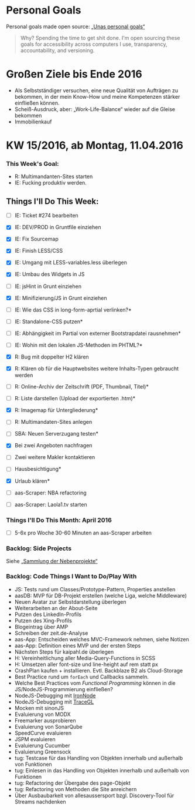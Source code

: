 Personal Goals
==============

Personal goals made open source: [„Unas personal goals“](http://una.im/personal-goals-guide/#=%81)
> Why? Spending the time to get shit done. I'm open sourcing these goals for accessibility across computers I use, transparency, accountability, and versioning.

# Großen Ziele bis Ende 2016
* Als Selbstständiger versuchen, eine neue Qualität von Aufträgen zu bekommen, in der mein Know-How und meine Kompetenzen stärker einfließen können.
* Scheiß-Ausdruck, aber: „Work-Life-Balance“ wieder auf die Gleise bekommen
* Immobilienkauf


# KW 15/2016, ab Montag, 11.04.2016


### This Week's Goal: 
* R: Multimandanten-Sites starten
* IE: Fucking produktiv werden.


## Things I'll Do This Week:
- [ ] IE: Ticket #274 bearbeiten
- [x] IE: DEV/PROD in Gruntfile einziehen
- [x] IE: Fix Sourcemap
- [x] IE: Finish LESS/CSS
- [x] IE: Umgang mit LESS-variables.less überlegen
- [x] IE: Umbau des Widgets in JS
- [ ] IE: jsHint in Grunt einziehen
- [x] IE: Minifizierung/JS in Grunt einziehen
- [ ] IE: Wie das CSS in long-form-aprtial verlinken?*
- [ ] IE: Standalone-CSS putzen*
- [ ] IE: Abhängigkeit im Partial von externer Bootstrapdatei rausnehmen*
- [ ] IE: Wohin mit den lokalen JS-Methoden im PHTML?*
- [x] R: Bug mit doppelter H2 klären
- [x] R: Klären ob für die Hauptwebsites weitere Inhalts-Typen gebraucht werden
- [ ] R: Online-Archiv der Zeitschrift (PDF, Thumbnail, Titel)*
- [ ] R: Liste darstellen (Upload der exportierten .htm)*
- [x] R: Imagemap für Untergliederung*
- [ ] R: Multimandaten-Sites anlegen
- [ ] SBA: Neuen Serverzugang testen*
- [x] Bei zwei Angeboten nachfragen
- [ ] Zwei weitere Makler kontaktieren
- [ ] Hausbesichtigung*
- [x] Urlaub klären*
- [ ] aas-Scraper: NBA refactoring
- [ ] aas-Scraper: Laola1.tv starten



### Things I'll Do This Month: April 2016
- [ ] 5-6x pro Woche 30-60 Minuten an aas-Scraper arbeiten


### Backlog: Side Projects
Siehe [„Sammlung der Nebenprojekte“](~/Sites/dogfood-personal-goal/recources/pet-projects.md)


### Backlog: Code Things I Want to Do/Play With
* JS: Tests rund um Classes/Prototype-Pattern, Properties anstellen
* aasDB: MVP für DB-Projekt erstellen (welche Liga, welche Middleware)
* Neuen Avatar zur Selbstdarstellung überlegen
* Weiterarbeiten an der About-Seite
* Putzen des LinkedIn-Profils
* Putzen des Xing-Profils
* Blogeintrag über AMP
* Schreiben der zeit.de-Analyse
* aas-App: Entscheiden welches MVC-Framework nehmen, siehe Notizen
* aas-App: Definition eines MVP und der ersten Steps
* Nächsten Steps für kaipahl.de überlegen
* H: Vereinheitlichung aller Media-Query-Functions in SCSS
* H: Umsetzen aller font-size und line-height auf rem statt px
* CrashPlan kaufen + installieren. Evtl. Backblaze B2 als Cloud-Storage
* Best Practice rund um `forEach` und Callbacks sammeln.
* Welche Best Practices vom _Functional Programming_ können in die JS/NodeJS-Programmierung einfließen?
* NodeJS-Debugging mit [IronNode](http://s-a.github.io/iron-node/)
* NodeJS-Debugging mit [TraceGL](https://github.com/traceglMPL/tracegl)
* Mocken mit sinonJS
* Evaluierung von MODX
* Freemarker ausprobieren
* Evaluierung von SonarQube
* SpeedCurve evaluieren
* JSPM evaluieren
* Evaluierung Cucumber
* Evaluierung Greensock
* tug: Testcase für das Handling von Objekten innerhalb und außerhalb von Funktionen
* tug: Einlesen in das Handling von Objekten innerhalb und außerhalb von Funktionen
* tug: Refactoring der Übergabe des page-Objekt
* tug: Refactoring von Methoden die Site anreichern
* Über Ausbaubarkeit von allesaussersport bzgl. Discovery-Tool für Streams nachdenken


